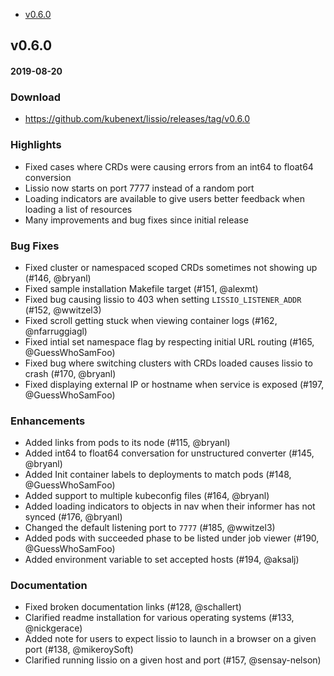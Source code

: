  - [v0.6.0](#v060)

## v0.6.0
#### 2019-08-20

### Download
 - https://github.com/kubenext/lissio/releases/tag/v0.6.0

### Highlights
- Fixed cases where CRDs were causing errors from an int64 to float64 conversion
- Lissio now starts on port 7777 instead of a random port
- Loading indicators are available to give users better feedback when loading a list of resources
- Many improvements and bug fixes since initial release

### Bug Fixes
  * Fixed cluster or namespaced scoped CRDs sometimes not showing up (#146, @bryanl)
  * Fixed sample installation Makefile target (#151, @alexmt)
  * Fixed bug causing lissio to 403 when setting `LISSIO_LISTENER_ADDR` (#152, @wwitzel3)
  * Fixed scroll getting stuck when viewing container logs (#162, @nfarruggiagl)
  * Fixed intial set namespace flag by respecting initial URL routing (#165, @GuessWhoSamFoo)
  * Fixed bug where switching clusters with CRDs loaded causes lissio to crash (#170, @bryanl)
  * Fixed displaying external IP or hostname when service is exposed (#197, @GuessWhoSamFoo)

### Enhancements
  * Added links from pods to its node (#115, @bryanl)
  * Added int64 to float64 conversation for unstructured converter (#145, @bryanl)
  * Added Init container labels to deployments to match pods (#148, @GuessWhoSamFoo)
  * Added support to multiple kubeconfig files (#164, @bryanl)
  * Added loading indicators to objects in nav when their informer has not synced (#176, @bryanl)
  * Changed the default listening port to `7777` (#185, @wwitzel3)
  * Added pods with succeeded phase to be listed under job viewer (#190, @GuessWhoSamFoo)
  * Added environment variable to set accepted hosts (#194, @aksalj)

### Documentation
  * Fixed broken documentation links (#128, @schallert)
  * Clarified readme installation for various operating systems (#133, @nickgerace)
  * Added note for users to expect lissio to launch in a browser on a given port (#138, @mikeroySoft)
  * Clarified running lissio on a given host and port (#157, @sensay-nelson)
